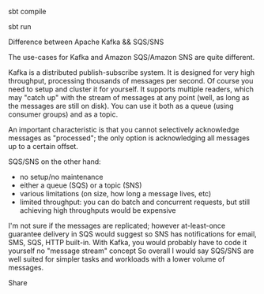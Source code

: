 sbt compile

sbt run

Difference between Apache Kafka && SQS/SNS

The use-cases for Kafka and Amazon SQS/Amazon SNS are quite different.


Kafka is a distributed publish-subscribe system. It is designed for very high throughput, processing thousands of messages per second. Of course you need to setup and cluster it for yourself. It supports multiple readers, which may "catch up" with the stream of messages at any point (well, as long as the messages are still on disk). You can use it both as a queue (using consumer groups) and as a topic.

An important characteristic is that you cannot selectively acknowledge messages as "processed"; the only option is acknowledging all messages up to a certain offset.

SQS/SNS on the other hand:

- no setup/no maintenance
- either a queue (SQS) or a topic (SNS)
- various limitations (on size, how long a message lives, etc) 
- limited throughput: you can do batch and concurrent requests, but still achieving high throughputs would be expensive

I'm not sure if the messages are replicated; however at-least-once guarantee delivery in SQS would suggest so
SNS has notifications for email, SMS, SQS, HTTP built-in. With Kafka, you would probably have to code it yourself
no "message stream" concept
So overall I would say SQS/SNS are well suited for simpler tasks and workloads with a lower volume of messages.

Share
